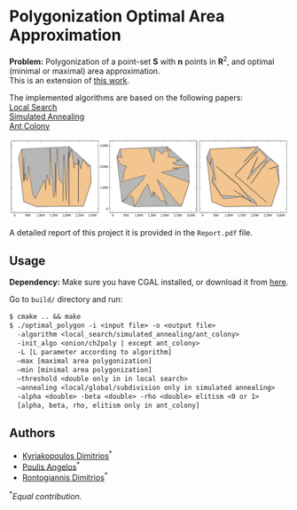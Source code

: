 # Polygonization Optimal Area Approximation

**Problem:** Polygonization of a point-set **S** with **n** points in $\mathbf{R}^2$, and optimal (minimal or maximal) area approximation.  
This is an extension of [this work](https://github.com/rondojim/Point-Set-Polygonization).

The implemented algorithms are based on the following papers:  
[Local Search](https://arxiv.org/abs/2106.14728)  
[Simulated Annealing](https://dl.acm.org/doi/abs/10.1145/3500911)   
[Ant Colony](https://oa.upm.es/19287/1/INVE_MEM_2011_121744.pdf])   

![](optimal-polygonizations.png)

A detailed report of this project it is provided in the `Report.pdf` file.

## Usage
**Dependency:** Make sure you have CGAL installed, or download it from [here](https://www.cgal.org/download.html).  

Go to `build/` directory and run:

```
$ cmake .. && make
$ ./optimal_polygon -i <input file> -o <output file> 
  -algorithm <local_search/simulated_annealing/ant_colony> 
  -init_algo <onion/ch2poly | except ant_colony>
  -L [L parameter according to algorithm]  
  –max [maximal area polygonization]  
  –min [minimal area polygonization]  
  –threshold <double only in in local search>  
  –annealing <local/global/subdivision only in simulated annealing>
  -alpha <double> -beta <double> -rho <double> elitism <0 or 1> 
  [alpha, beta, rho, elitism only in ant_colony]
```

## Authors
* [Kyriakopoulos Dimitrios](https://github.com/dimitrskpl)<sup>*</sup>
* [Poulis Angelos](https://github.com/angelosps)<sup>*</sup>  
* [Rontogiannis Dimitrios](https://github.com/rondojim)<sup>*</sup>


<sup>*</sup>_Equal contribution._

